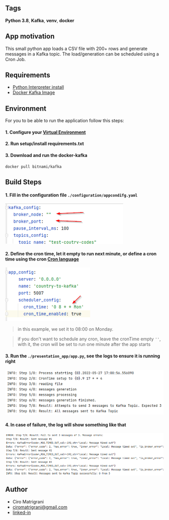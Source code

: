 ## Tags

**Python 3.8**, **Kafka**, **venv**, **docker**

## App motivation
This small python app loads a CSV file with 200+ rows and generate messages in a Kafka topic. The load/generation can be scheduled using a Cron Job.

## Requirements
- [Python Interpreter install](https://www.python.org/downloads/)
- [Docker Kafka Image](https://hub.docker.com/r/bitnami/kafka/)

## Environment
For you to be able to run the application follow this steps:

#### 1. Configure your [Virtual Environment](https://www.jetbrains.com/help/pycharm/creating-virtual-environment.html)
#### 2. Run setup/install requirements.txt
#### 3. Download and run the docker-kafka 
   
```
docker pull bitnami/kafka
```
## Build Steps
#### 1. Fill in the configuration file `./configuration/appcondifg.yaml`
![config kafka broker url and port](./image/config1.png)
#### 2. Define the cron time, **let it empty to run next minute**, or define a cron time using the cron [Cron language](https://crontab.guru/#0_8_*_*_1)
![config kafka broker url and port](./image/configCron.png)
> in this example, we set it to 08:00 on Monday.

> if you don't want to schedule any cron, leave the cronTime empty `''`, with it, the cron will be set to run one minute after the app starts 

#### 3. Run the `./presentation_app/app.py`, see the logs to ensure it is running right
![config kafka broker url and port](./image/FinalLogsSuccessfull.png)
#### 4. In case of failure, the log will show something like that
![config kafka broker url and port](./image/FinalLogsFailure.png)

## Author

- Ciro Matrigrani 
- ciromatrigrani@gmail.com
- [linked-in](https://www.linkedin.com/in/ciromatrigrani/?originalSubdomain=pt)

